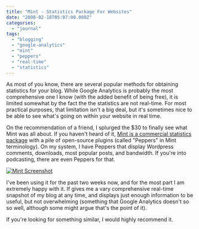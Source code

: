 ```yaml
---
title: "Mint - Statistics Package For Websites"
date: "2008-02-18T05:07:00.000Z"
categories: 
  - "journal"
tags: 
  - "blogging"
  - "google-analytics"
  - "mint"
  - "peppers"
  - "real-time"
  - "statistics"
---
```


As most of you know, there are several popular methods for obtaining statistics for your blog. While Google Analytics is probably the most comprehensive one I know (with the added benefit of being free), it is limited somewhat by the fact the the statistics are not real-time. For most practical purposes, that limitation isn't a big deal, but it's sometimes nice to be able to see what's going on within your website in real time.

On the recommendation of a friend, I splurged the $30 to finally see what Mint was all about. If you haven't heard of it, [Mint is a commercial statistics package](http://haveamint.com/) with a pile of open-source plugins (called "Peppers" in Mint terminology). On my system, I have Peppers that display Wordpress comments, downloads, most popular posts, and bandwidth. If you're into podcasting, there are even Peppers for that.

[![Mint Screenshot](http://www.migratorynerd.com/wp-content/uploads/2008/02/picture-3.png)](http://www.migratorynerd.com/wp-content/uploads/2008/02/picture-3.png "Mint Screenshot")

I've been using it for the past two weeks now, and for the most part I am extremely happy with it. If gives me a vary comprehensive real-time snapshot of my blog at any time, and displays just enough information to be useful, but not overwhelming (something that Google Analytics doesn't so so well, although some might argue that's the point of it).

If you're looking for something similar, I would highly recommend it.
